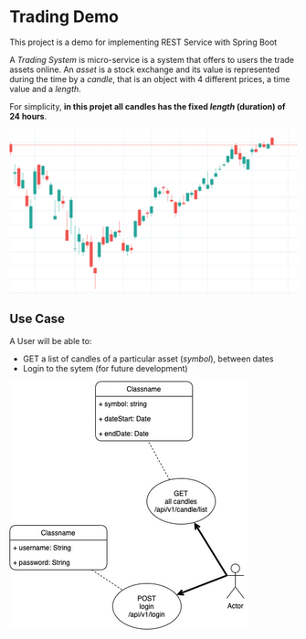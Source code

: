 # Trading Demo

This project is a demo for implementing REST Service with Spring Boot

A _Trading System_ is micro-service is a system that offers to users the trade assets online.
An _asset_ is a stock exchange and its value is represented during the time by a _candle_, 
that is an object with 4 different prices, a time value and a _length_.

For simplicity, **in this projet all candles has the fixed _length_ (duration) of 24 hours**.

![Example of candles](https://github.com/madamadore/trading-demo/blob/master/images/candle-sample.png?raw=true)

## Use Case

A User will be able to:

- GET a list of candles of a particular asset (_symbol_), between dates
- Login to the sytem (for future development)

![Very simple Use-Case](https://github.com/madamadore/trading-demo/blob/master/images/use-case.jpg?raw=true)